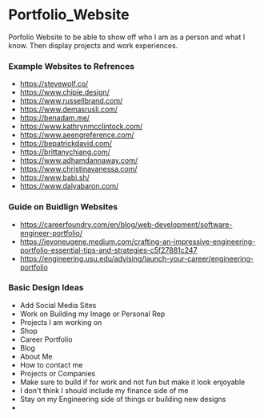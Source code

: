 # Portfolio_Website

Porfolio Website to be able to show off who I am as a person and what I know. Then display projects and work experiences. 


### Example Websites to Refrences
- https://stevewolf.co/
- https://www.chipie.design/
- https://www.russellbrand.com/
- https://www.demasrusli.com/
- https://benadam.me/
- https://www.kathrynmcclintock.com/
- https://www.aeengreference.com/
- https://bepatrickdavid.com/
- https://brittanychiang.com/
- https://www.adhamdannaway.com/
- https://www.christinavanessa.com/
- https://www.babi.sh/
- https://www.dalyabaron.com/



### Guide on Buidlign Websites
- https://careerfoundry.com/en/blog/web-development/software-engineer-portfolio/
- https://jevoneugene.medium.com/crafting-an-impressive-engineering-portfolio-essential-tips-and-strategies-c5f27881c247
- https://engineering.usu.edu/advising/launch-your-career/engineering-portfolio



### Basic Design Ideas
- Add Social Media Sites
- Work on Building my Image or Personal Rep
- Projects I am working on
- Shop
- Career Portfolio
- Blog
- About Me
- How to contact me
- Projects or Companies
- Make sure to build if for work and not fun but make it look enjoyable
- I don't think I should include my finance side of me
- Stay on my Engineering side of things or building new designs
- 



